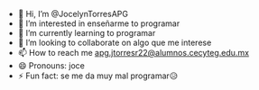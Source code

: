 - 👋 Hi, I’m @JocelynTorresAPG
- 👀 I’m interested in enseñarme to programar
- 🌱 I’m currently learning to programar
- 💞️ I’m looking to collaborate on algo que me interese 
- 📫 How to reach me apg.jtorresr22@alumnos.cecyteg.edu.mx
- 😄 Pronouns: joce
- ⚡ Fun fact: se me da muy mal programar😥 

<!---
JocelynTorresAPG/JocelynTorresAPG is a ✨ special ✨ repository because its `README.md` (this file) appears on your GitHub profile.
You can click the Preview link to take a look at your changes.
--->
